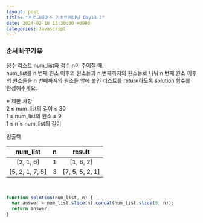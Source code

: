 ```yaml
---
layout: post
title: "프로그래머스 기초트레이닝 Day13-2"
date: 2024-02-10 13:30:00 +0900
categories: Javascript
---
```


### 순서 바꾸기😀

정수 리스트 num_list와 정수 n이 주어질 때,<br>
num_list를 n 번째 원소 이후의 원소들과 n 번째까지의 원소들로 나눠 n 번째 원소 이후의 원소들을 n 번째까지의 원소들 앞에 붙인 리스트를 return하도록 solution 함수를 완성해주세요.<br>

※ 제한 사항<br>
2 ≤ num_list의 길이 ≤ 30<br>
1 ≤ num_list의 원소 ≤ 9<br>
1 ≤ n ≤ num_list의 길이<br>

입출력 <br>

|    num_list     |  n  |     result      |
| :-------------: | :-: | :-------------: |
|    [2, 1, 6]    |  1  |    [1, 6, 2]    |
| [5, 2, 1, 7, 5] |  3  | [7, 5, 5, 2, 1] |

<br>

```javascript
function solution(num_list, n) {
  var answer = num_list.slice(n).concat(num_list.slice(0, n));
  return answer;
}
```
